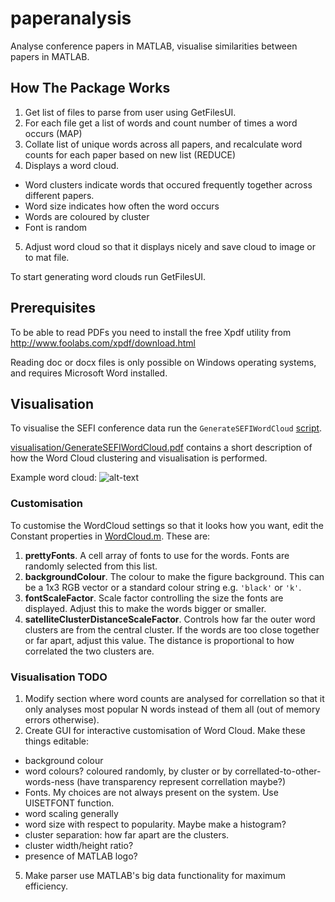 paperanalysis
=============

Analyse conference papers in MATLAB, visualise similarities between papers in MATLAB.


How The Package Works
----------------------

1. Get list of files to parse from user using GetFilesUI.
2. For each file get a list of words and count number of times a word occurs (MAP)
3. Collate list of unique words across all papers, and recalculate word counts for each paper based on new list (REDUCE)
4. Displays a word cloud. 
  * Word clusters indicate words that occured frequently together across different papers. 
  * Word size indicates how often the word occurs
  * Words are coloured by cluster
  * Font is random
5. Adjust word cloud so that it displays nicely and save cloud to image or to mat file.

To start generating word clouds run GetFilesUI.

Prerequisites
-------------
To be able to read PDFs you need to install the free Xpdf utility from http://www.foolabs.com/xpdf/download.html

Reading doc or docx files is only possible on Windows operating systems, and requires Microsoft Word installed.

Visualisation
-------------

To visualise the SEFI conference data run the `GenerateSEFIWordCloud` [script](./visualisation/GenerateSEFIWordCloud.m).

[visualisation/GenerateSEFIWordCloud.pdf](./visualisation/GenerateSEFIWordCloud.pdf) contains a short description of how the Word Cloud clustering and visualisation is performed.

Example word cloud:
![alt-text](https://raw.githubusercontent.com/drjs/paperanalysis/master/images/75WordsCloudBlack.png "sample word cloud")

### Customisation

To customise the WordCloud settings so that it looks how you want, edit the Constant properties in [WordCloud.m](./visualisation/WordCloud.m).
These are:

1. **prettyFonts**. A cell array of fonts to use for the words. Fonts are randomly selected from this list.
2. **backgroundColour**. The colour to make the figure background. This can be a 1x3 RGB vector or a standard colour string e.g. `'black'` or `'k'`.
3. **fontScaleFactor**. Scale factor controlling the size the fonts are displayed. Adjust this to make the words bigger or smaller.
4. **satelliteClusterDistanceScaleFactor**. Controls how far the outer word clusters are from the central cluster. If the words are too close together or far apart, adjust this value. The distance is proportional to how correlated the two clusters are.

### Visualisation TODO

1. Modify section where word counts are analysed for correllation so that it only analyses most popular N words instead of them all (out of memory errors otherwise).
2. Create GUI for interactive customisation of Word Cloud. Make these things editable:
  * background colour
  * word colours? coloured randomly, by cluster or by correllated-to-other-words-ness (have transparency represent correllation maybe?)
  * Fonts. My choices are not always present on the system. Use UISETFONT function.
  * word scaling generally
  * word size with respect to popularity. Maybe make a histogram?
  * cluster separation: how far apart are the clusters.
  * cluster width/height ratio?
  * presence of MATLAB logo?
5. Make parser use MATLAB's big data functionality for maximum efficiency.

    

